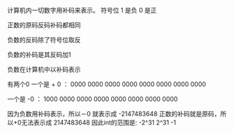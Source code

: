 
计算机内一切数字用补码来表示。
符号位 1 是负 0 是正

正数的原码反码补码都相同

负数的反码除了符号位取反

负数的补码是其反码加1

负数在计算机中以补码表示

有两个0 一个是 + 0 ：
0000 0000 0000 0000 0000 0000 0000 0000


一个是 -0 ：
1000 0000 0000 0000 0000 0000 0000 0000


因为负数用补码表示，所以－0 就表示成
-2147483648
正数的补码就是原码，所以+0无法表示成
2147483648
因此int的范围是: -2^31 2^31 -1
